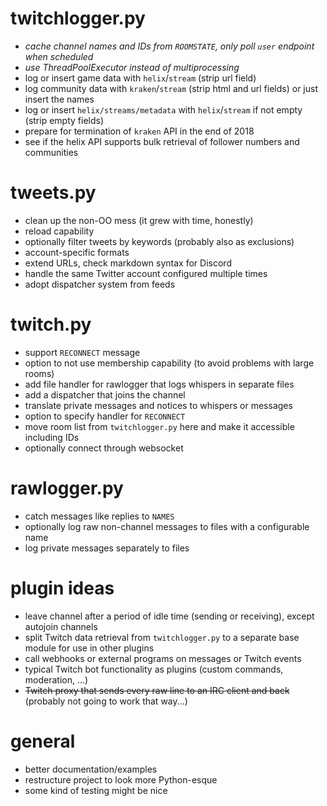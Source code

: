 # twitchlogger.py
- *cache channel names and IDs from `ROOMSTATE`, only poll `user` endpoint when scheduled*
- *use ThreadPoolExecutor instead of multiprocessing*
- log or insert game data with `helix`/`stream` (strip url field)
- log community data with `kraken`/`stream` (strip html and url fields) or just insert the names
- log or insert `helix/streams/metadata` with `helix`/`stream` if not empty (strip empty fields)
- prepare for termination of `kraken` API in the end of 2018
- see if the helix API supports bulk retrieval of follower numbers and communities

# tweets.py
- clean up the non-OO mess (it grew with time, honestly)
- reload capability
- optionally filter tweets by keywords (probably also as exclusions)
- account-specific formats
- extend URLs, check markdown syntax for Discord
- handle the same Twitter account configured multiple times
- adopt dispatcher system from feeds

# twitch.py
- support `RECONNECT` message
- option to not use membership capability (to avoid problems with large rooms)
- add file handler for rawlogger that logs whispers in separate files
- add a dispatcher that joins the channel
- translate private messages and notices to whispers or messages  <!-- hint: connection=IrcConnection -->
- option to specify handler for `RECONNECT`
- move room list from `twitchlogger.py` here and make it accessible including IDs
- optionally connect through websocket <!-- hint: connection=IrcConnection -->

# rawlogger.py
- catch messages like replies to `NAMES`
- optionally log raw non-channel messages to files with a configurable name
- log private messages separately to files

# plugin ideas
- leave channel after a period of idle time (sending or receiving), except autojoin channels
- split Twitch data retrieval from `twitchlogger.py` to a separate base module for use in other plugins
- call webhooks or external programs on messages or Twitch events
- typical Twitch bot functionality as plugins (custom commands, moderation, ...)
- ~~Twitch proxy that sends every raw line to an IRC client and back~~ (probably not going to work that way...)

# general
- better documentation/examples
- restructure project to look more Python-esque
- some kind of testing might be nice
